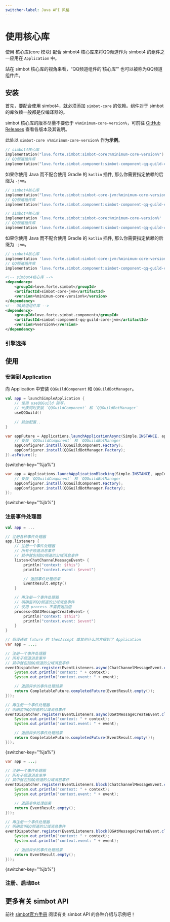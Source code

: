 ```yaml
---
switcher-label: Java API 风格
---
```


# 使用核心库


<tldr>
<p>使用 <control>核心库(core 模块)</control> 配合 simbot4 核心库来将QQ频道作为 simbot4 的组件之一应用在 <code>Application</code> 中。</p>
</tldr>

<note>
站在 simbot 核心库的视角来看，“QQ频道组件的‘核心库’” 也可以被称为QQ频道组件库。
</note>

## 安装

首先，要配合使用 simbot4，就必须添加 `simbot-core` 的依赖。组件对于 simbot 的库依赖一般都是仅编译器的。

<tip>

simbot 核心库的版本尽量不要低于 `v%minimum-core-version%`，可前往
[GitHub Releases](https://github.com/simple-robot/simpler-robot/releases)
查看各版本及其说明。

此处以 `simbot-core v%minimum-core-version%` 作为**示例**。

</tip>


<tabs group="build">
<tab title="Gradle(Kotlin DSL)" group-key="kts">

```Kotlin
// simbot4核心库
implementation("love.forte.simbot:simbot-core:%minimum-core-version%")
// QQ频道组件库
implementation("love.forte.simbot.component:simbot-component-qq-guild-core:%version%")
```

<tip>

如果你使用 Java 而不配合使用 Gradle 的 `kotlin` 插件,
那么你需要指定依赖的后缀为 `-jvm`。

```Kotlin
// simbot4核心库
implementation("love.forte.simbot:simbot-core-jvm:%minimum-core-version%")
// QQ频道组件库
implementation("love.forte.simbot.component:simbot-component-qq-guild-core-jvm:%version%")
```

</tip>

</tab>
<tab title="Gradle(Groovy)" group-key="groovy">

```Groovy
// simbot4核心库
implementation 'love.forte.simbot:simbot-core:%minimum-core-version%'
// QQ频道组件库
implementation 'love.forte.simbot.component:simbot-component-qq-guild-core:%version%'
```

<tip>

如果你使用 Java 而不配合使用 Gradle 的 `kotlin` 插件,
那么你需要指定依赖的后缀为 `-jvm`。

```Groovy
// simbot4核心库
implementation 'love.forte.simbot:simbot-core-jvm:%minimum-core-version%'
// QQ频道组件库
implementation 'love.forte.simbot.component:simbot-component-qq-guild-core-jvm:%version%'
```

</tip>

</tab>
<tab title="Maven" group-key="maven">

```xml
<!-- simbot4核心库 -->
<dependency>
    <groupId>love.forte.simbot</groupId>
    <artifactId>simbot-core-jvm</artifactId>
    <version>%minimum-core-version%</version>
</dependency>
<!-- QQ频道组件库 -->
<dependency>
    <groupId>love.forte.simbot.component</groupId>
    <artifactId>simbot-component-qq-guild-core-jvm</artifactId>
    <version>%version%</version>
</dependency>
```

</tab>
</tabs>

### 引擎选择

<include from="snippets.md" element-id="engine-choose" />


## 使用
### 安装到 Application

向 Application 中安装 `QQGuildComponent` 和 `QQGuildBotManager`。

<tabs group="Code">
<tab title="Kotlin" group-key="Kotlin">

```kotlin
val app = launchSimpleApplication {
    // 使用 useQQGuild 简写，
    // 代表同时安装 `QQGuildComponent` 和 `QQGuildBotManager`
    useQQGuild()
    
    // 其他配置..
}
```

</tab>
<tab title="Java" group-key="Java">


```java
var appFuture = Applications.launchApplicationAsync(Simple.INSTANCE, appConfigurer -> {
    // 安装 `QQGuildComponent` 和 `QQGuildBotManager`
    appConfigurer.install(QQGuildComponent.Factory);
    appConfigurer.install(QQGuildBotManager.Factory);
}).asFuture();
```
{switcher-key="%ja%"}

```java
var app = Applications.launchApplicationBlocking(Simple.INSTANCE, appConfigurer -> {
    // 安装 `QQGuildComponent` 和 `QQGuildBotManager`
    appConfigurer.install(QQGuildComponent.Factory);
    appConfigurer.install(QQGuildBotManager.Factory);
});
```
{switcher-key="%jb%"}

</tab>
</tabs>


### 注册事件处理器

<tabs group="Code">
<tab title="Kotlin" group-key="Kotlin">

```kotlin
val app = ...

// 注册各种事件处理器
app.listeners {
    // 注册一个事件处理器
    // 所有子频道消息事件
    // 其中就包括QQ频道的公域消息事件
    listen<ChatChannelMessageEvent> {
        println("context: $this")
        println("context.event: $event")

        // 返回事件处理结果
        EventResult.empty()
    }

    // 再注册一个事件处理器
    // 明确监听QQ频道的公域消息事件
    // 使用 process 不需要返回值
    process<QGAtMessageCreateEvent> {
        println("context: $this")
        println("context.event: $event")
    }
}
```

</tab>
<tab title="Java" group-key="Java">


```java
// 假设通过 future 的 thenAccept 或其他什么地方得到了 Application
var app = ...;

// 注册一个事件处理器
// 所有子频道消息事件
// 其中就包括QQ频道的公域消息事件
eventDispatcher.register(EventListeners.async(ChatChannelMessageEvent.class, (context, event) -> {
    System.out.println("context: " + context);
    System.out.println("context.event: " + event);

    // 返回异步的事件处理结果
    return CompletableFuture.completedFuture(EventResult.empty());
}));

// 再注册一个事件处理器
// 明确监听QQ频道的公域消息事件
eventDispatcher.register(EventListeners.async(QGAtMessageCreateEvent.class, (context, event) -> {
    System.out.println("context: " + context);
    System.out.println("context.event: " + event);

    // 返回异步的事件处理结果
    return CompletableFuture.completedFuture(EventResult.empty());
}));
```
{switcher-key="%ja%"}

```java
var app = ...;

// 注册一个事件处理器
// 所有子频道消息事件
// 其中就包括QQ频道的公域消息事件
eventDispatcher.register(EventListeners.block(ChatChannelMessageEvent.class, (context, event) -> {
    System.out.println("context: " + context);
    System.out.println("context.event: " + event);

    // 返回事件处理结果
    return EventResult.empty();
}));

// 再注册一个事件处理器
// 明确监听QQ频道的公域消息事件
eventDispatcher.register(EventListeners.block(QGAtMessageCreateEvent.class, (context, event) -> {
    System.out.println("context: " + context);
    System.out.println("context.event: " + event);

    // 返回异步的事件处理结果
    return EventResult.empty();
}));
```
{switcher-key="%jb%"}

</tab>
</tabs>

### 注册、启动Bot


## 更多有关 simbot API

前往 [simbot官方手册](https://simbot.forte.love/) 阅读有关 simbot API 的各种介绍与示例吧！
